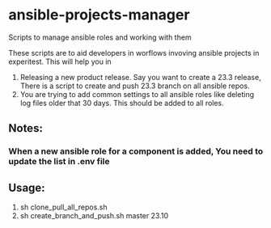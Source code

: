 # ansible-projects-manager
Scripts to manage ansible roles and working with them

These scripts are to aid developers in worflows invoving ansible projects in experitest. This will help you in 
1. Releasing a new product release. Say you want to create a 23.3 release, There is a script to create and push 23.3 branch on all ansible repos.
2. You are trying to add common settings to all ansible roles like deleting log files older that 30 days. This should be added to all roles. 



## Notes: 
### When a new ansible role for a component is added, You need to update the list in .env file

## Usage:

1. sh clone_pull_all_repos.sh
2. sh create_branch_and_push.sh master 23.10
